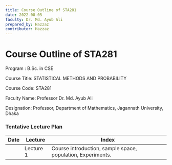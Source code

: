 ```yaml
---
title: Course Outline of STA281
date: 2022-08-05
faculty: Dr. Md. Ayub Ali
prepared_by: Hazzaz
contributor: Hazzaz
---
```

# Course Outline of STA281

Program : B\.Sc. in CSE

Course Title: STATISTICAL METHODS AND PROBABILITY

Course Code: STA281


Faculty Name: Professor Dr. Md. Ayub Ali

Designation: Professor, Department of Mathematics, Jagannath University, Dhaka


### Tentative Lecture Plan

| Date | Lecture | Index |
|--|--|--|
|| Lecture 1 | Course introduction, sample space, population, Experiments.|
